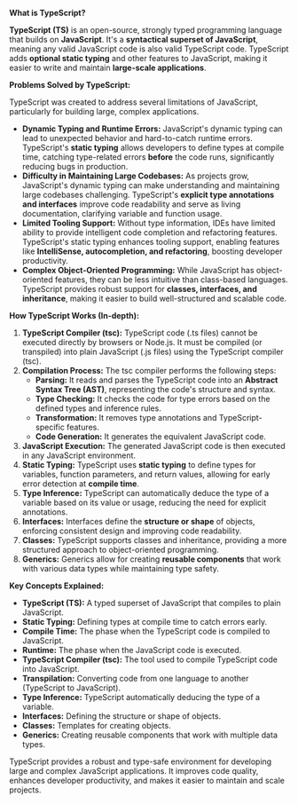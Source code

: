 **What is TypeScript?**

**TypeScript (TS)** is an open-source, strongly typed programming language that builds on **JavaScript**. It's a **syntactical superset of JavaScript**, meaning any valid JavaScript code is also valid TypeScript code. TypeScript adds **optional static typing** and other features to JavaScript, making it easier to write and maintain **large-scale applications**. 

**Problems Solved by TypeScript:**

TypeScript was created to address several limitations of JavaScript, particularly for building large, complex applications.

*   **Dynamic Typing and Runtime Errors:** JavaScript's dynamic typing can lead to unexpected behavior and hard-to-catch runtime errors. TypeScript's **static typing** allows developers to define types at compile time, catching type-related errors **before** the code runs, significantly reducing bugs in production.
*   **Difficulty in Maintaining Large Codebases:**  As projects grow, JavaScript's dynamic typing can make understanding and maintaining large codebases challenging. TypeScript's **explicit type annotations and interfaces** improve code readability and serve as living documentation, clarifying variable and function usage.
*   **Limited Tooling Support:** Without type information, IDEs have limited ability to provide intelligent code completion and refactoring features. TypeScript's static typing enhances tooling support, enabling features like **IntelliSense, autocompletion, and refactoring**, boosting developer productivity.
*   **Complex Object-Oriented Programming:**  While JavaScript has object-oriented features, they can be less intuitive than class-based languages. TypeScript provides robust support for **classes, interfaces, and inheritance**, making it easier to build well-structured and scalable code.

**How TypeScript Works (In-depth):**

1.  **TypeScript Compiler (tsc):** TypeScript code (.ts files) cannot be executed directly by browsers or Node.js. It must be compiled (or transpiled) into plain JavaScript (.js files) using the TypeScript compiler (tsc).
2.  **Compilation Process:** The tsc compiler performs the following steps:
    *   **Parsing:** It reads and parses the TypeScript code into an **Abstract Syntax Tree (AST)**, representing the code's structure and syntax.
    *   **Type Checking:**  It checks the code for type errors based on the defined types and inference rules.
    *   **Transformation:** It removes type annotations and TypeScript-specific features.
    *   **Code Generation:** It generates the equivalent JavaScript code.
3.  **JavaScript Execution:** The generated JavaScript code is then executed in any JavaScript environment.
4.  **Static Typing:** TypeScript uses **static typing** to define types for variables, function parameters, and return values, allowing for early error detection at **compile time**.
5.  **Type Inference:** TypeScript can automatically deduce the type of a variable based on its value or usage, reducing the need for explicit annotations.
6.  **Interfaces:** Interfaces define the **structure or shape** of objects, enforcing consistent design and improving code readability.
7.  **Classes:** TypeScript supports classes and inheritance, providing a more structured approach to object-oriented programming.
8.  **Generics:**  Generics allow for creating **reusable components** that work with various data types while maintaining type safety.

**Key Concepts Explained:**

*   **TypeScript (TS):** A typed superset of JavaScript that compiles to plain JavaScript.
*   **Static Typing:**  Defining types at compile time to catch errors early.
*   **Compile Time:** The phase when the TypeScript code is compiled to JavaScript.
*   **Runtime:** The phase when the JavaScript code is executed.
*   **TypeScript Compiler (tsc):** The tool used to compile TypeScript code into JavaScript.
*   **Transpilation:**  Converting code from one language to another (TypeScript to JavaScript).
*   **Type Inference:**  TypeScript automatically deducing the type of a variable.
*   **Interfaces:**  Defining the structure or shape of objects.
*   **Classes:**  Templates for creating objects.
*   **Generics:**  Creating reusable components that work with multiple data types.

TypeScript provides a robust and type-safe environment for developing large and complex JavaScript applications. It improves code quality, enhances developer productivity, and makes it easier to maintain and scale projects.
